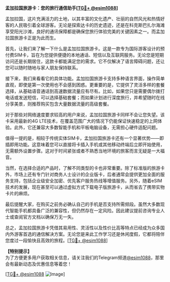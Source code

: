 **孟加拉国旅游卡：您的旅行通信助手[[TG💪+ @esim1088](https://t.me/s/esim1088)]**

孟加拉国，这片充满活力的土地，以其丰富的文化遗产、壮丽的自然风光和热情好客的人民吸引着全球游客。无论是探索达卡的历史遗迹，还是在科克斯巴扎尔海滩享受阳光沙滩，良好的通讯保障都是确保您旅行体验完美的关键因素之一。而孟加拉国旅游卡正是为此而生。

首先，让我们来了解一下什么是孟加拉国旅游卡。这是一款专为国际游客设计的预付费SIM卡，旨在为您提供便捷的本地通话、短信以及互联网服务。无论您是短期访问还是长期居住，这款卡都能满足您的需求。它不仅解决了语言障碍问题，还让您可以随时随地与家人朋友保持联系。

接下来，我们来看看它的具体功能。孟加拉国旅游卡支持多种语言界面，操作简单直观，即使是第一次使用也不会感到困惑。更重要的是，它提供了灵活多样的套餐选择，从基础语音通话到高速数据流量应有尽有。比如，如果您只是需要偶尔拨打电话或发送短信，可以选择基础套餐；而如果计划进行深度旅行，并希望随时在线分享美景，则推荐购买包含大量数据流量的高级套餐。

对于那些对网络速度要求较高的用户来说，孟加拉国旅游卡同样不会让您失望。该卡采用最新的4G LTE技术，在覆盖范围广大的情况下仍能保证快速稳定的上网体验。此外，它还兼容大多数智能手机和平板电脑设备，无需担心硬件适配问题。

值得一提的是，相较于传统实体SIM卡，孟加拉国旅游卡还有一个显著优势——即插即用功能。这意味着您可以直接将卡插入手机或其他移动终端后立即开始使用，无需额外设置步骤。这对于时间紧张或者不熟悉当地环境的旅客而言无疑是一大福音。

当然，在选择合适的产品时，了解不同类型的卡也非常重要。除了标准版的旅游卡外，市场上还有专门针对商务人士设计的企业版卡，后者通常会提供更加全面的服务支持，包括企业级安全加密、优先客户服务热线等增值服务。另外，随着eSIM技术的发展，现在甚至可以通过虚拟方式下载电子版旅游卡，从而省去了携带实物卡片的麻烦。

最后提醒大家，在购买之前务必确认自己的手机是否支持所需频段。虽然大多数现代智能手机都具备广泛的兼容性，但仍然存在一定风险。因此建议提前咨询专业人士或查阅官方文档以确保万无一失。

总之，孟加拉国旅游卡凭借其易用性、灵活性以及性价比高等特点已经成为众多国内外游客首选的通信解决方案。无论您是来此工作学习还是休闲度假，它都将陪伴您度过一段愉快且高效的旅程。[[TG💪+ @esim1088](https://t.me/s/esim1088)]

**【特别提示】**  
为了方便更多用户获取相关信息，请关注我们的Telegram频道[@esim1088](https://t.me/s/esim1088)，那里会有最新动态及优惠信息等着您！  

[[TG💪+ @esim1088](https://t.me/s/esim1088) ![Image](https://i.postimg.cc/4NQfJmqS/Snipaste-2025-05-13-00-14-12.png)]